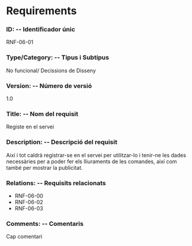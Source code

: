 # Requirements 

### ID: -- Identificador únic

RNF-06-01

### Type/Category: -- Tipus i Subtipus

No funcional/ Decissions de Disseny

### Version: -- Número de versió

1.0

### Title: -- Nom del requisit

Registe en el servei

### Description: -- Descripció del requisit

Així i tot caldrà registrar-se en el servei per utilitzar-lo i tenir-ne les dades necessàries per a poder fer els lliuraments de les comandes, així com també per mostrar la publicitat.

### Relations: -- Requisits relacionats

* RNF-06-00
* RNF-06-02
* RNF-06-03

### Comments: -- Comentaris

Cap comentari